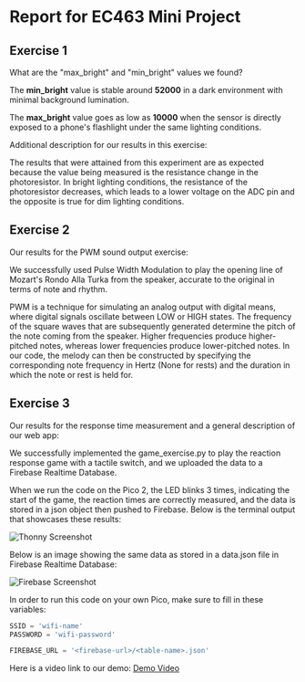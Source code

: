 # Report for EC463 Mini Project

## Exercise 1

What are the "max_bright" and "min_bright" values we found?

The __min_bright__ value is stable around __52000__ in a dark environment with minimal background lumination.

The __max_bright__ value goes as low as __10000__ when the sensor is directly exposed to a phone's flashlight under the same lighting conditions.

Additional description for our results in this exercise:

The results that were attained from this experiment are as expected because the value being measured is the resistance change in the photoresistor. In bright lighting conditions, the resistance of the photoresistor decreases, which leads to a lower voltage on the ADC pin and the opposite is true for dim lighting conditions.

## Exercise 2

Our results for the PWM sound output exercise:

We successfully used Pulse Width Modulation to play the opening line of Mozart's Rondo Alla Turka from the speaker, accurate to the original in terms of note and rhythm. 

PWM is a technique for simulating an analog output with digital means, where digital signals oscillate between LOW or HIGH states. The frequency of the square waves that are subsequently generated determine the pitch of the note coming from the speaker. Higher frequencies produce higher-pitched notes, whereas lower frequencies produce lower-pitched notes. In our code, the melody can then be constructed by specifying the corresponding note frequency in Hertz (None for rests) and the duration in which the note or rest is held for. 


## Exercise 3

Our results for the response time measurement and a general description of our web app:

We successfully implemented the game_exercise.py to play the reaction response game with a tactile switch, and we uploaded the data to a Firebase Realtime Database.

When we run the code on the Pico 2, the LED blinks 3 times, indicating the start of the game, the reaction times are correctly measured, and the data is stored in a json object then pushed to Firebase. Below is the terminal output that showcases these results:

![Thonny Screenshot](https://drive.google.com/uc?export=view&id=1Wz2kCcBjGjJFfkKKJFJtQnIXmwyJPyMQ)

Below is an image showing the same data as stored in a data.json file in Firebase Realtime Database:

![Firebase Screenshot](https://drive.google.com/uc?export=view&id=1W2Ej5GVwiqCOaIZXP8-H5YFteTMW3oPV)

In order to run this code on your own Pico, make sure to fill in these variables:

```python
SSID = 'wifi-name'
PASSWORD = 'wifi-password'

FIREBASE_URL = '<firebase-url>/<table-name>.json'
```

Here is a video link to our demo: [Demo Video](https://drive.google.com/file/d/1ZNDTjlPA04u8pWXWoGdf77zs1w5ZYLES/view?usp=sharing)
